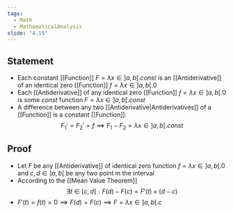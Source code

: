 ```yaml
---
tags:
  - Math
  - MathematicalAnalysis
slide: "4.15"
---
```

## Statement
- Each constant [[Function]] $F=\lambda x\in]a,b[.const$ is an [[Antiderivative]] of an identical zero [[Function]] $f=\lambda x\in]a,b[.0$
- Each [[Antiderivative]] of any identical zero [[Function]] $f=\lambda x\in]a,b[.0$ is some $const$ function $F=\lambda x\in]a,b[.const$
- A difference between any two [[Antiderivative|Antiderivatives]] of a [[Function]] is a constant [[Function]]: 
$$F_1'=F_2'=f\implies F_1-F_2=\lambda x\in]a,b[.const$$
## Proof 
- Let $F$ be any [[Antiderivative]] of identical zero function $f=\lambda x\in]a,b[.0$ and $c,d\in]a,b[$ be any two point in the interval
- According to the [[Mean Value Theorem]]$$\exists t\in [c,d]:F(d)-F(c)=F'(t)\times(d-c)$$
- $F'(t)=f(t)=0\implies F(d)=F(c)\implies F=\lambda x\in ]a,b[.c$